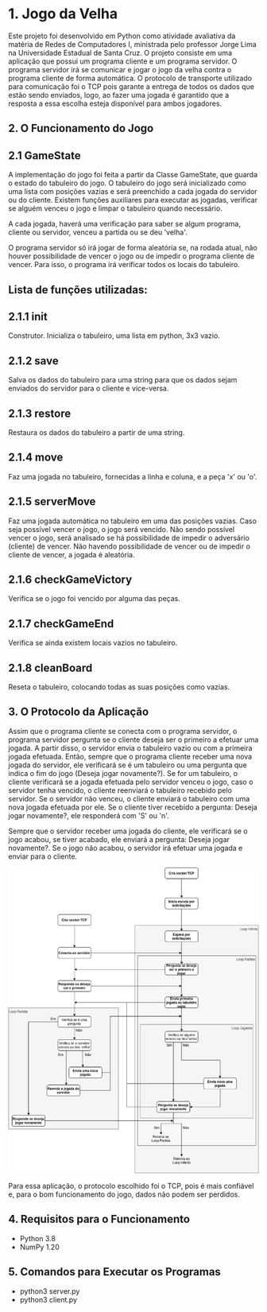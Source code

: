 # 1. Jogo da Velha
Este projeto foi desenvolvido em Python como atividade avaliativa da matéria de Redes de Computadores I, ministrada pelo professor Jorge Lima na Universidade Estadual de Santa Cruz.
O projeto consiste em uma aplicação que possui um programa cliente e um programa servidor. O programa servidor irá se comunicar e jogar o jogo da velha contra o programa cliente de forma automática. O protocolo de transporte utilizado para comunicação foi o TCP pois garante a entrega de todos os dados que estão sendo enviados, logo, ao fazer uma jogada é garantido que a resposta a essa escolha esteja disponível para ambos jogadores.

## 2. O Funcionamento do Jogo

## 2.1 GameState 

A implementação do jogo foi feita a partir da Classe GameState, que guarda o estado do tabuleiro do jogo. O tabuleiro do jogo será inicializado como uma lista com posições vazias e será preenchido a cada jogada do servidor ou do cliente. Existem funções auxiliares para executar as jogadas, verificar se alguém venceu o jogo e limpar o tabuleiro quando necessário.

A cada jogada, haverá uma verificação para saber se algum programa, cliente ou servidor, venceu a partida ou se deu 'velha'. 

O programa servidor só irá jogar de forma aleatória se, na rodada atual, não houver possibilidade de vencer o jogo ou de impedir o programa cliente de vencer. Para isso, o programa irá verificar todos os locais do tabuleiro.

## Lista de funções utilizadas:

## 2.1.1 __init__  
Construtor. Inicializa o tabuleiro, uma lista em python, 3x3 vazio.

## 2.1.2 save
Salva os dados do tabuleiro para uma string para que os dados sejam enviados do servidor para o cliente e vice-versa.

## 2.1.3 restore
Restaura os dados do tabuleiro a partir de uma string.

## 2.1.4 move
Faz uma jogada no tabuleiro, fornecidas a linha e coluna, e a peça 'x' ou 'o'.

## 2.1.5 serverMove
Faz uma jogada automática no tabuleiro em uma das posições vazias. Caso seja possível vencer o jogo, o jogo será vencido. Não sendo possível vencer o jogo, será analisado se há possibilidade de impedir o adversário (cliente) de vencer. Não havendo possibilidade de vencer ou de impedir o cliente de vencer, a jogada é aleatória.

## 2.1.6 checkGameVictory
Verifica se o jogo foi vencido por alguma das peças.

## 2.1.7 checkGameEnd
Verifica se ainda existem locais vazios no tabuleiro.

## 2.1.8 cleanBoard
Reseta o tabuleiro, colocando todas as suas posições como vazias.

## 3. O Protocolo da Aplicação

Assim que o programa cliente se conecta com o programa servidor, o programa servidor pergunta se o cliente deseja ser o primeiro a efetuar uma jogada. A partir disso, o servidor envia o tabuleiro vazio ou com a primeira jogada efetuada. Então, sempre que o programa cliente receber uma nova jogada do servidor, ele verificará se é um tabuleiro ou uma pergunta que indica o fim do jogo (Deseja jogar novamente?). Se for um tabuleiro, o cliente verificará se a jogada efetuada pelo servidor venceu o jogo, caso o servidor tenha vencido, o cliente reenviará o tabuleiro recebido pelo servidor. Se o servidor não venceu, o cliente enviará o tabuleiro com uma nova jogada efetuada por ele. Se o cliente tiver recebido a pergunta: Deseja jogar novamente?, ele responderá com 'S' ou 'n'.

Sempre que o servidor receber uma jogada do cliente, ele verificará se o jogo acabou, se tiver acabado, ele enviará a pergunta: Deseja jogar novamente?. Se o jogo não acabou, o servidor irá efetuar uma jogada e enviar para o cliente.

<img src="/protocolo.drawio.png" alt="Protocolo da aplicação"/>

Para essa aplicação, o protocolo escolhido foi o TCP, pois é mais confiável e, para o bom funcionamento do jogo, dados não podem ser perdidos.

## 4. Requisitos para o Funcionamento

* Python 3.8
* NumPy 1.20

## 5. Comandos para Executar os Programas

* python3 server.py
* python3 client.py
